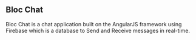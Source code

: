 ## Bloc Chat

Bloc Chat is a chat application built on the AngularJS framework using Firebase which is a database to Send and Receive messages in real-time. 

